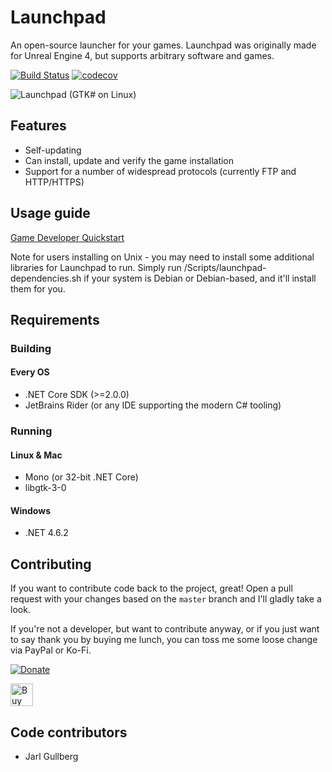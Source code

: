 Launchpad
=========

An open-source launcher for your games.
Launchpad was originally made for Unreal Engine 4, but supports arbitrary software and games. 

[![Build Status](https://travis-ci.org/Nihlus/Launchpad.svg?branch=master)](https://travis-ci.org/Nihlus/Launchpad)
[![codecov](https://codecov.io/gh/Nihlus/Launchpad/branch/master/graph/badge.svg)](https://codecov.io/gh/Nihlus/Launchpad)

![Launchpad (GTK# on Linux)](https://i.imgur.com/Xq1mtRl.png "Launchpad (GTK# on Linux)")

## Features

* Self-updating
* Can install, update and verify the game installation
* Support for a number of widespread protocols (currently FTP and HTTP/HTTPS)

## Usage guide
[Game Developer Quickstart](https://github.com/Nihlus/Launchpad/wiki/Game-Developer-Quickstart)

Note for users installing on Unix - you may need to install some additional libraries for Launchpad to run.
Simply run /Scripts/launchpad-dependencies.sh if your system is Debian or Debian-based, and it'll install them for you.

## Requirements
### Building
#### Every OS
* .NET Core SDK (>=2.0.0)
* JetBrains Rider (or any IDE supporting the modern C# tooling)

### Running
#### Linux & Mac
* Mono (or 32-bit .NET Core)
* libgtk-3-0

#### Windows
* .NET 4.6.2

## Contributing
If you want to contribute code back to the project, great! Open a pull request with your changes based on the `master` branch and I'll gladly take a look.

If you're not a developer, but want to contribute anyway, or if you just want to say thank you by buying me lunch, you can toss me some loose change via PayPal or Ko-Fi.

[![Donate](https://img.shields.io/badge/Donate-PayPal-green.svg)](https://www.paypal.com/cgi-bin/webscr?cmd=_donations&business=jarl%2egullberg%40gmail%2ecom&lc=SE&item_name=Launchpad&item_number=pad%2dgithub&no_note=0&currency_code=EUR&bn=PP%2dDonationsBF%3abtn_donate_LG%2egif%3aNonHostedGuest)

<a href='https://ko-fi.com/H2H176VD' target='_blank'><img height='36' style='border:0px;height:36px;' src='https://az743702.vo.msecnd.net/cdn/kofi2.png?v=0' border='0' alt='Buy Me a Coffee at ko-fi.com' /></a>

## Code contributors
* Jarl Gullberg
